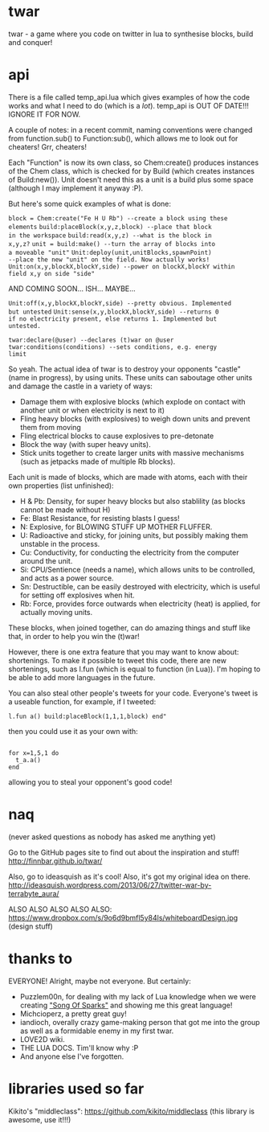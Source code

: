 twar
====

twar - a game where you code on twitter in lua to synthesise blocks, build and conquer!

api
===

There is a file called temp_api.lua which gives examples of how the code works and what I need to do (which is a *lot*). temp_api is OUT OF DATE!!! IGNORE IT FOR NOW.

A couple of notes: in a recent commit, naming conventions were changed from function.sub() to Function:sub(), which allows me to look out for cheaters! Grr, cheaters!

Each "Function" is now its own class, so Chem:create() produces instances of the Chem class, which is checked for by Build (which creates instances of Build:new()). Unit doesn't need this as a unit is a build plus some space (although I may implement it anyway :P).

But here's some quick examples of what is done:

<code>block = Chem:create("Fe H U Rb")        --create a block using these elements</code>
<code>build:placeBlock(x,y,z,block)           --place that block in the workspace</code>
<code>build:read(x,y,z)                       --what is the block in x,y,z?</code>
<code>unit = build:make()                     --turn the array of blocks into a moveable "unit"</code>
<code>Unit:deploy(unit,unitBlocks,spawnPoint) --place the new "unit" on the field. Now actually works!</code>
<code>Unit:on(x,y,blockX,blockY,side)         --power on blockX,blockY within field x,y on side "side"</code>

AND COMING SOON... ISH... MAYBE...

<code>Unit:off(x,y,blockX,blockY,side)        --pretty obvious. Implemented but untested</code>
<code>Unit:sense(x,y,blockX,blockY,side)      --returns 0 if no electricity present, else returns 1. Implemented but untested.</code>

<code>twar:declare(@user)                     --declares (t)war on @user</code>
<code>twar:conditions(conditions)             --sets conditions, e.g. energy limit</code>

So yeah.
The actual idea of twar is to destroy your opponents "castle" (name in progress), by using units. These units can saboutage other units and damage the castle in a variety of ways:
<ul>
<li>Damage them with explosive blocks (which explode on contact with another unit or when electricity is next to it)</li>
<li>Fling heavy blocks (with explosives) to weigh down units and prevent them from moving</li>
<li>Fling electrical blocks to cause explosives to pre-detonate</li>
<li>Block the way (with super heavy units).</li>
<li>Stick units together to create larger units with massive mechanisms (such as jetpacks made of multiple Rb blocks).</li>
</ul>

Each unit is made of blocks, which are made with atoms, each with their own properties (list unfinished):
<ul>
<li>H & Pb: Density, for super heavy blocks but also stablility (as blocks cannot be made without H)</li>
<li>Fe: Blast Resistance, for resisting blasts I guess!</li>
<li>N: Explosive, for BLOWING STUFF UP MOTHER FLUFFER.</li>
<li>U: Radioactive and sticky, for joining units, but possibly making them unstable in the process.</li>
<li>Cu: Conductivity, for conducting the electricity from the computer around the unit.</li>
<li>Si: CPU/Sentience (needs a name), which allows units to be controlled, and acts as a power source.</li>
<li>Sn: Destructible, can be easily destroyed with electricity, which is useful for setting off explosives when hit.</li>
<li>Rb: Force, provides force outwards when electricity (heat) is applied, for actually moving units.</li>
</ul>

These blocks, when joined together, can do amazing things and stuff like that, in order to help you win the (t)war!

However, there is one extra feature that you may want to know about: shortenings. To make it possible to tweet this code, there are new shortenings, such as l.fun (which is equal to function (in Lua)). I'm hoping to be able to add more languages in the future.

You can also steal other people's tweets for your code. Everyone's tweet is a useable function, for example, if I tweeted:

<code>l.fun a() build:placeBlock(1,1,1,block) end"</code>

then you could use it as your own with:

<code>
for x=1,5,1 do
  t_a.a()
end
</code>

allowing you to steal your opponent's good code!

naq
===
(never asked questions as nobody has asked me anything yet)

Go to the GitHub pages site to find out about the inspiration and stuff!
http://finnbar.github.io/twar/

Also, go to ideasquish as it's cool! Also, it's got my original idea on there.
http://ideasquish.wordpress.com/2013/06/27/twitter-war-by-terrabyte_aura/

ALSO ALSO ALSO ALSO ALSO:
https://www.dropbox.com/s/9o6d9bmfl5y84ls/whiteboardDesign.jpg (design stuff)

thanks to
===

EVERYONE! Alright, maybe not everyone. But certainly:
<ul>
<li> Puzzlem00n, for dealing with my lack of Lua knowledge when we were creating <a href="http://allhailnoah.github.io/PonycornMusicDreamers/">"Song Of Sparks"</a> and showing me this great language!</li>
<li> Michcioperz, a pretty great guy!</li>
<li> iandioch, overally crazy game-making person that got me into the group as well as a formidable enemy in my first twar.</li>
<li> LOVE2D wiki.</li>
<li> THE LUA DOCS. Tim'll know why :P</li>
<li> And anyone else I've forgotten.</li>
</ul>

libraries used so far
===

Kikito's "middleclass": https://github.com/kikito/middleclass
(this library is awesome, use it!!!)
